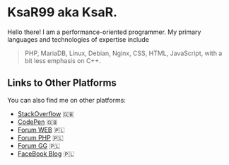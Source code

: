 # KsaR99 aka KsaR.

Hello there! I am a performance-oriented programmer. My primary languages and technologies of expertise include
> PHP, MariaDB, Linux, Debian, Nginx, CSS, HTML, JavaScript, with a bit less emphasis on C++.

## Links to Other Platforms

You can also find me on other platforms:

- [StackOverflow](https://stackoverflow.com/users/5304702/ksar) 🇬🇧
- [CodePen](https://codepen.io/ksar99) 🇬🇧
- [Forum WEB](https://www.forumweb.pl/profile.php?mode=viewprofile&u=20559) 🇵🇱
- [Forum PHP](http://forum.php.pl/KsaR_m85825.html) 🇵🇱
- [Forum GG](https://forum.gg.pl/member/24876-ksar) 🇵🇱
- [FaceBook Blog](https://www.facebook.com/ksar.ciekawostki) 🇵🇱
